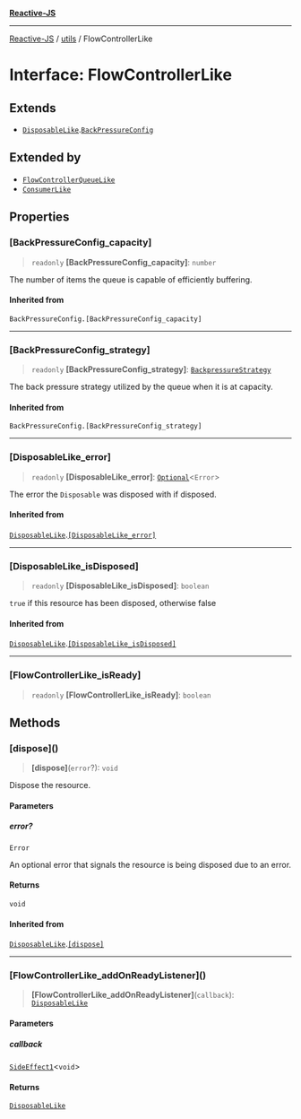 [**Reactive-JS**](../../README.md)

***

[Reactive-JS](../../README.md) / [utils](../README.md) / FlowControllerLike

# Interface: FlowControllerLike

## Extends

- [`DisposableLike`](DisposableLike.md).[`BackPressureConfig`](../type-aliases/BackPressureConfig.md)

## Extended by

- [`FlowControllerQueueLike`](FlowControllerQueueLike.md)
- [`ConsumerLike`](ConsumerLike.md)

## Properties

### \[BackPressureConfig\_capacity\]

> `readonly` **\[BackPressureConfig\_capacity\]**: `number`

The number of items the queue is capable of efficiently buffering.

#### Inherited from

`BackPressureConfig.[BackPressureConfig_capacity]`

***

### \[BackPressureConfig\_strategy\]

> `readonly` **\[BackPressureConfig\_strategy\]**: [`BackpressureStrategy`](../type-aliases/BackpressureStrategy.md)

The back pressure strategy utilized by the queue when it is at capacity.

#### Inherited from

`BackPressureConfig.[BackPressureConfig_strategy]`

***

### \[DisposableLike\_error\]

> `readonly` **\[DisposableLike\_error\]**: [`Optional`](../../functions/type-aliases/Optional.md)\<`Error`\>

The error the `Disposable` was disposed with if disposed.

#### Inherited from

[`DisposableLike`](DisposableLike.md).[`[DisposableLike_error]`](DisposableLike.md#disposablelike_error)

***

### \[DisposableLike\_isDisposed\]

> `readonly` **\[DisposableLike\_isDisposed\]**: `boolean`

`true` if this resource has been disposed, otherwise false

#### Inherited from

[`DisposableLike`](DisposableLike.md).[`[DisposableLike_isDisposed]`](DisposableLike.md#disposablelike_isdisposed)

***

### \[FlowControllerLike\_isReady\]

> `readonly` **\[FlowControllerLike\_isReady\]**: `boolean`

## Methods

### \[dispose\]()

> **\[dispose\]**(`error`?): `void`

Dispose the resource.

#### Parameters

##### error?

`Error`

An optional error that signals the resource is being disposed due to an error.

#### Returns

`void`

#### Inherited from

[`DisposableLike`](DisposableLike.md).[`[dispose]`](DisposableLike.md#dispose)

***

### \[FlowControllerLike\_addOnReadyListener\]()

> **\[FlowControllerLike\_addOnReadyListener\]**(`callback`): [`DisposableLike`](DisposableLike.md)

#### Parameters

##### callback

[`SideEffect1`](../../functions/type-aliases/SideEffect1.md)\<`void`\>

#### Returns

[`DisposableLike`](DisposableLike.md)
